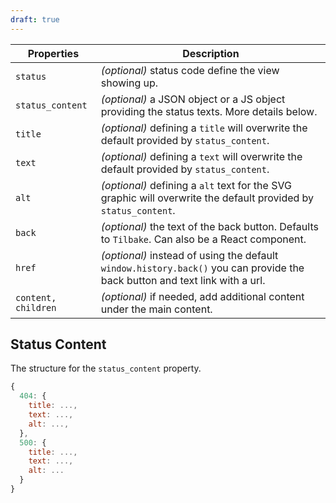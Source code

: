 ```yaml
---
draft: true
---
```


| Properties          | Description                                                                                                                 |
| ------------------- | --------------------------------------------------------------------------------------------------------------------------- |
| `status`            | _(optional)_ status code define the view showing up.                                                                        |
| `status_content`    | _(optional)_ a JSON object or a JS object providing the status texts. More details below.                                   |
| `title`             | _(optional)_ defining a `title` will overwrite the default provided by `status_content`.                                    |
| `text`              | _(optional)_ defining a `text` will overwrite the default provided by `status_content`.                                     |
| `alt`               | _(optional)_ defining a `alt` text for the SVG graphic will overwrite the default provided by `status_content`.             |
| `back`              | _(optional)_ the text of the back button. Defaults to `Tilbake`. Can also be a React component.                             |
| `href`              | _(optional)_ instead of using the default `window.history.back()` you can provide the back button and text link with a url. |
| `content, children` | _(optional)_ if needed, add additional content under the main content.                                                      |

## Status Content

The structure for the `status_content` property.

```js
{
  404: {
    title: ...,
    text: ...,
    alt: ...,
  },
  500: {
    title: ...,
    text: ...,
    alt: ...
  }
}
```
